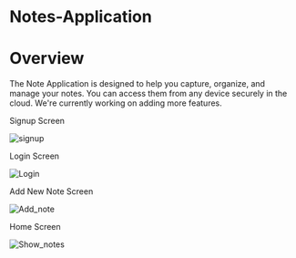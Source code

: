 # Notes-Application
# Overview

The Note Application is designed to help you capture, organize, and manage your notes. You can access them from any device securely in the cloud. We're currently working on adding more features.

Signup Screen 

![signup](https://github.com/Nai1a1/Notes-Application/assets/139915939/74d13e46-0e15-4329-a09a-cf6de9584aad)

Login Screen

![Login](https://github.com/Nai1a1/Notes-Application/assets/139915939/936887dc-79bd-4b2a-80fe-e585c45f1d0a)

Add New Note Screen

![Add_note](https://github.com/Nai1a1/Notes-Application/assets/139915939/ab7e4345-9c30-4510-908c-563c009ed96e)

Home Screen

![Show_notes](https://github.com/Nai1a1/Notes-Application/assets/139915939/e07d7e95-1258-41b3-ab3d-8f1d465bda94)




